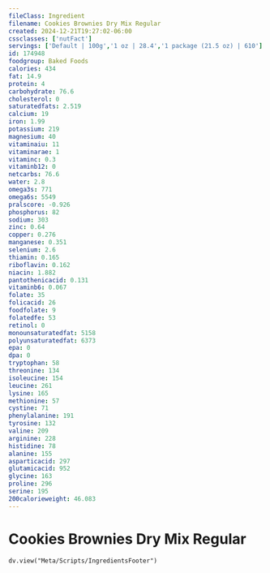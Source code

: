 ```yaml
---
fileClass: Ingredient
filename: Cookies Brownies Dry Mix Regular
created: 2024-12-21T19:27:02-06:00
cssclasses: ['nutFact']
servings: ['Default | 100g','1 oz | 28.4','1 package (21.5 oz) | 610']
id: 174948
foodgroup: Baked Foods
calories: 434
fat: 14.9
protein: 4
carbohydrate: 76.6
cholesterol: 0
saturatedfats: 2.519
calcium: 19
iron: 1.99
potassium: 219
magnesium: 40
vitaminaiu: 11
vitaminarae: 1
vitaminc: 0.3
vitaminb12: 0
netcarbs: 76.6
water: 2.8
omega3s: 771
omega6s: 5549
pralscore: -0.926
phosphorus: 82
sodium: 303
zinc: 0.64
copper: 0.276
manganese: 0.351
selenium: 2.6
thiamin: 0.165
riboflavin: 0.162
niacin: 1.882
pantothenicacid: 0.131
vitaminb6: 0.067
folate: 35
folicacid: 26
foodfolate: 9
folatedfe: 53
retinol: 0
monounsaturatedfat: 5158
polyunsaturatedfat: 6373
epa: 0
dpa: 0
tryptophan: 58
threonine: 134
isoleucine: 154
leucine: 261
lysine: 165
methionine: 57
cystine: 71
phenylalanine: 191
tyrosine: 132
valine: 209
arginine: 228
histidine: 78
alanine: 155
asparticacid: 297
glutamicacid: 952
glycine: 163
proline: 296
serine: 195
200calorieweight: 46.083
---
```


# Cookies Brownies Dry Mix Regular

```dataviewjs
dv.view("Meta/Scripts/IngredientsFooter")
```